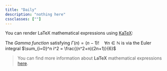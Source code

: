 ```yaml
---
title: "Daily"
description: "nothing here"
cssclasses: [""]
---
```


You can render LaTeX mathematical expressions using [KaTeX](https://khan.github.io/KaTeX/):

The *Gamma function* satisfying $\Gamma(n) = (n-1)!\quad\forall n\in\mathbb N$ is via the Euler integral
$\sum_{i=0}^n i^2 = \frac{(n^2+n)(2n+1)}{6}$

> You can find more information about **LaTeX** mathematical expressions [here](http://meta.math.stackexchange.com/questions/5020/mathjax-basic-tutorial-and-quick-reference).

